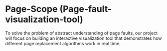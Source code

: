 # Page-Scope (Page-fault-visualization-tool)
To solve the problem of abstract understanding of page faults, our project will focus on building an interactive visualization tool that demonstrates how different page replacement algorithms work in real time. 
